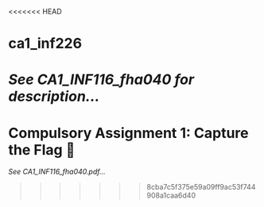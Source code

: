 <<<<<<< HEAD
# ca1_inf226

*See CA1_INF116_fha040 for description...*
=======
# Compulsory Assignment 1: Capture the Flag :triangular_flag_on_post:

*See CA1_INF116_fha040.pdf...*
>>>>>>> 8cba7c5f375e59a09ff9ac53f744908a1caa6d40
